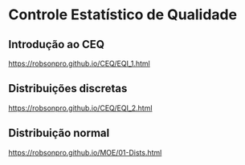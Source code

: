 # Controle Estatístico de Qualidade

## Introdução ao CEQ
https://robsonpro.github.io/CEQ/EQI_1.html

## Distribuições discretas
https://robsonpro.github.io/CEQ/EQI_2.html

## Distribuição normal
https://robsonpro.github.io/MOE/01-Dists.html

